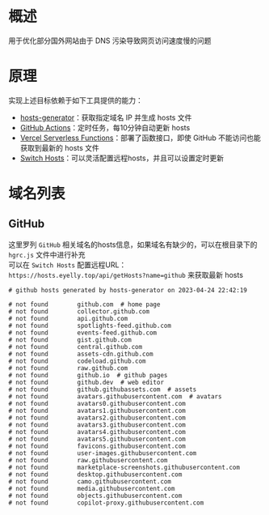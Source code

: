 
# 概述
用于优化部分国外网站由于 DNS 污染导致网页访问速度慢的问题
# 原理
实现上述目标依赖于如下工具提供的能力：
* [hosts-generator](https://github.com/eyelly-wu/hosts-generator)：获取指定域名 IP 并生成 hosts 文件
* [GitHub Actions](https://github.com/features/actions)：定时任务，每10分钟自动更新 hosts
* [Vercel Serverless Functions](https://vercel.com/docs/concepts/functions/serverless-functions)：部署了函数接口，即使 GitHub 不能访问也能获取到最新的 hosts 文件
* [Switch Hosts](https://swh.app/zh)：可以灵活配置远程hosts，并且可以设置定时更新

# 域名列表

## GitHub
这里罗列 `GitHub` 相关域名的hosts信息，如果域名有缺少的，可以在根目录下的 `hgrc.js` 文件中进行补充<br />可以在 `Switch Hosts` 配置远程URL：`https://hosts.eyelly.top/api/getHosts?name=github` 来获取最新 hosts
```text
# github hosts generated by hosts-generator on 2023-04-24 22:42:19

# not found        github.com  # home page
# not found        collector.github.com  
# not found        api.github.com  
# not found        spotlights-feed.github.com  
# not found        events-feed.github.com  
# not found        gist.github.com  
# not found        central.github.com  
# not found        assets-cdn.github.com  
# not found        codeload.github.com  
# not found        raw.github.com  
# not found        github.io  # github pages
# not found        github.dev  # web editor
# not found        github.githubassets.com  # assets
# not found        avatars.githubusercontent.com  # avatars
# not found        avatars0.githubusercontent.com  
# not found        avatars1.githubusercontent.com  
# not found        avatars2.githubusercontent.com  
# not found        avatars3.githubusercontent.com  
# not found        avatars4.githubusercontent.com  
# not found        avatars5.githubusercontent.com  
# not found        favicons.githubusercontent.com  
# not found        user-images.githubusercontent.com  
# not found        raw.githubusercontent.com  
# not found        marketplace-screenshots.githubusercontent.com  
# not found        desktop.githubusercontent.com  
# not found        camo.githubusercontent.com  
# not found        media.githubusercontent.com  
# not found        objects.githubusercontent.com  
# not found        copilot-proxy.githubusercontent.com  
```
